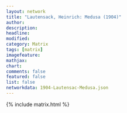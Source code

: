```yaml
---
layout: network
title: "Lautensack, Heinrich: Medusa (1904)"
author:
description:
headline:
modified:
category: Matrix
tags: [matrix]
imagefeature: 
mathjax: 
chart: 
comments: false
featured: false
list: false
networkdata: 1904-Lautensac-Medusa.json
---
```

{% include matrix.html %}
